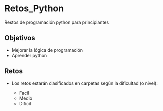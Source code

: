 # Retos_Python
Restos de programación  python para principiantes

## Objetivos
- Mejorar la lógica de programación
- Aprender python

## Retos
- Los retos estarán clasificados en carpetas según la dificultad (o nivel): 

  - Facil
  - Medio
  - Dificil

